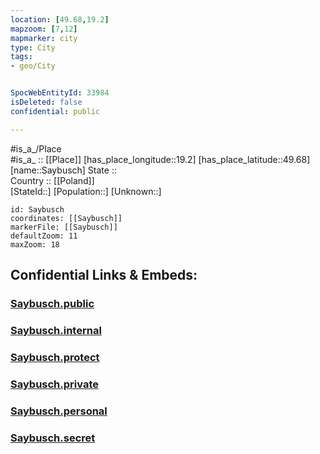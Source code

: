 ```yaml
---
location: [49.68,19.2] 
mapzoom: [7,12] 
mapmarker: city 
type: City
tags:
- geo/City


SpocWebEntityId: 33984
isDeleted: false
confidential: public

---
```

#is_a_/Place  
#is_a_ :: [[Place]] 
[has_place_longitude::19.2] 
[has_place_latitude::49.68] 
[name::Saybusch] 
State ::  
Country :: [[Poland]]  
[StateId::] 
[Population::] 
[Unknown::] 


```leaflet
id: Saybusch
coordinates: [[Saybusch]] 
markerFile: [[Saybusch]] 
defaultZoom: 11 
maxZoom: 18
```


## Confidential Links & Embeds: 

### [Saybusch.public](/_public/\Earth\Continent\Europe\Europe~East\Poland\Provinces~Poland\Silesian\CitySaybusch.public.md) 

### [Saybusch.internal](/_internal/\Earth\Continent\Europe\Europe~East\Poland\Provinces~Poland\Silesian\CitySaybusch.internal.md) 

### [Saybusch.protect](/_protect/\Earth\Continent\Europe\Europe~East\Poland\Provinces~Poland\Silesian\CitySaybusch.protect.md) 

### [Saybusch.private](/_private/\Earth\Continent\Europe\Europe~East\Poland\Provinces~Poland\Silesian\CitySaybusch.private.md) 

### [Saybusch.personal](/_personal/\Earth\Continent\Europe\Europe~East\Poland\Provinces~Poland\Silesian\CitySaybusch.personal.md) 

### [Saybusch.secret](/_secret/\Earth\Continent\Europe\Europe~East\Poland\Provinces~Poland\Silesian\CitySaybusch.secret.md)

